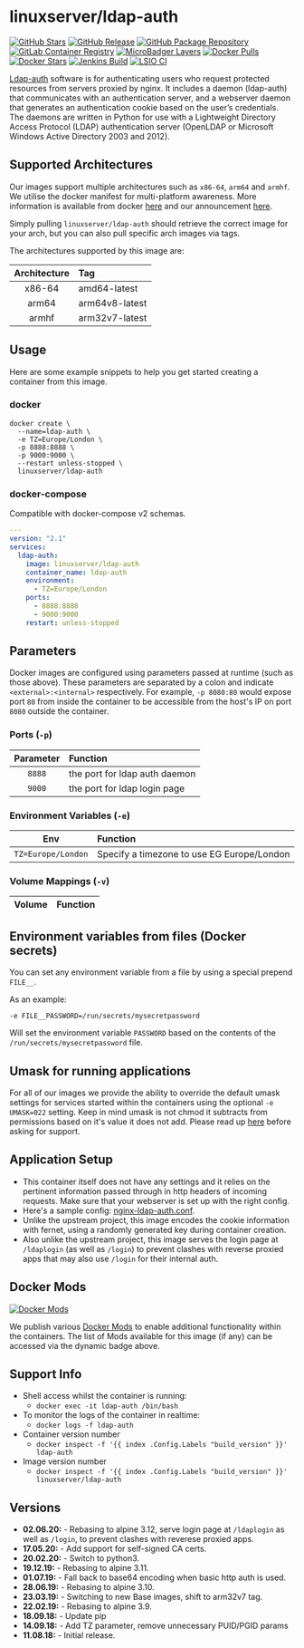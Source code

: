 # linuxserver/ldap-auth

[![GitHub Stars](https://img.shields.io/github/stars/linuxserver/docker-ldap-auth.svg?color=94398d&labelColor=555555&logoColor=ffffff&style=for-the-badge&logo=github)](https://github.com/linuxserver/docker-ldap-auth) [![GitHub Release](https://img.shields.io/github/release/linuxserver/docker-ldap-auth.svg?color=94398d&labelColor=555555&logoColor=ffffff&style=for-the-badge&logo=github)](https://github.com/linuxserver/docker-ldap-auth/releases) [![GitHub Package Repository](https://img.shields.io/static/v1.svg?color=94398d&labelColor=555555&logoColor=ffffff&style=for-the-badge&label=linuxserver.io&message=GitHub%20Package&logo=github)](https://github.com/linuxserver/docker-ldap-auth/packages) [![GitLab Container Registry](https://img.shields.io/static/v1.svg?color=94398d&labelColor=555555&logoColor=ffffff&style=for-the-badge&label=linuxserver.io&message=GitLab%20Registry&logo=gitlab)](https://gitlab.com/Linuxserver.io/docker-ldap-auth/container_registry) [![MicroBadger Layers](https://img.shields.io/microbadger/layers/linuxserver/ldap-auth.svg?color=94398d&labelColor=555555&logoColor=ffffff&style=for-the-badge)](https://microbadger.com/images/linuxserver/ldap-auth) [![Docker Pulls](https://img.shields.io/docker/pulls/linuxserver/ldap-auth.svg?color=94398d&labelColor=555555&logoColor=ffffff&style=for-the-badge&label=pulls&logo=docker)](https://hub.docker.com/r/linuxserver/ldap-auth) [![Docker Stars](https://img.shields.io/docker/stars/linuxserver/ldap-auth.svg?color=94398d&labelColor=555555&logoColor=ffffff&style=for-the-badge&label=stars&logo=docker)](https://hub.docker.com/r/linuxserver/ldap-auth) [![Jenkins Build](https://img.shields.io/jenkins/build?labelColor=555555&logoColor=ffffff&style=for-the-badge&jobUrl=https%3A%2F%2Fci.linuxserver.io%2Fjob%2FDocker-Pipeline-Builders%2Fjob%2Fdocker-ldap-auth%2Fjob%2Fmaster%2F&logo=jenkins)](https://ci.linuxserver.io/job/Docker-Pipeline-Builders/job/docker-ldap-auth/job/master/) [![LSIO CI](https://img.shields.io/badge/dynamic/yaml?color=94398d&labelColor=555555&logoColor=ffffff&style=for-the-badge&label=CI&query=CI&url=https%3A%2F%2Flsio-ci.ams3.digitaloceanspaces.com%2Flinuxserver%2Fldap-auth%2Flatest%2Fci-status.yml)](https://lsio-ci.ams3.digitaloceanspaces.com/linuxserver/ldap-auth/latest/index.html)

[Ldap-auth](https://github.com/nginxinc/nginx-ldap-auth) software is for authenticating users who request protected resources from servers proxied by nginx. It includes a daemon \(ldap-auth\) that communicates with an authentication server, and a webserver daemon that generates an authentication cookie based on the user’s credentials. The daemons are written in Python for use with a Lightweight Directory Access Protocol \(LDAP\) authentication server \(OpenLDAP or Microsoft Windows Active Directory 2003 and 2012\).

## Supported Architectures

Our images support multiple architectures such as `x86-64`, `arm64` and `armhf`. We utilise the docker manifest for multi-platform awareness. More information is available from docker [here](https://github.com/docker/distribution/blob/master/docs/spec/manifest-v2-2.md#manifest-list) and our announcement [here](https://blog.linuxserver.io/2019/02/21/the-lsio-pipeline-project/).

Simply pulling `linuxserver/ldap-auth` should retrieve the correct image for your arch, but you can also pull specific arch images via tags.

The architectures supported by this image are:

| Architecture | Tag |
| :---: | :--- |
| x86-64 | amd64-latest |
| arm64 | arm64v8-latest |
| armhf | arm32v7-latest |

## Usage

Here are some example snippets to help you get started creating a container from this image.

### docker

```text
docker create \
  --name=ldap-auth \
  -e TZ=Europe/London \
  -p 8888:8888 \
  -p 9000:9000 \
  --restart unless-stopped \
  linuxserver/ldap-auth
```

### docker-compose

Compatible with docker-compose v2 schemas.

```yaml
---
version: "2.1"
services:
  ldap-auth:
    image: linuxserver/ldap-auth
    container_name: ldap-auth
    environment:
      - TZ=Europe/London
    ports:
      - 8888:8888
      - 9000:9000
    restart: unless-stopped
```

## Parameters

Docker images are configured using parameters passed at runtime \(such as those above\). These parameters are separated by a colon and indicate `<external>:<internal>` respectively. For example, `-p 8080:80` would expose port `80` from inside the container to be accessible from the host's IP on port `8080` outside the container.

### Ports \(`-p`\)

| Parameter | Function |
| :---: | :--- |
| `8888` | the port for ldap auth daemon |
| `9000` | the port for ldap login page |

### Environment Variables \(`-e`\)

| Env | Function |
| :---: | :--- |
| `TZ=Europe/London` | Specify a timezone to use EG Europe/London |

### Volume Mappings \(`-v`\)

| Volume | Function |
| :---: | :--- |


## Environment variables from files \(Docker secrets\)

You can set any environment variable from a file by using a special prepend `FILE__`.

As an example:

```text
-e FILE__PASSWORD=/run/secrets/mysecretpassword
```

Will set the environment variable `PASSWORD` based on the contents of the `/run/secrets/mysecretpassword` file.

## Umask for running applications

For all of our images we provide the ability to override the default umask settings for services started within the containers using the optional `-e UMASK=022` setting. Keep in mind umask is not chmod it subtracts from permissions based on it's value it does not add. Please read up [here](https://en.wikipedia.org/wiki/Umask) before asking for support.

## Application Setup

* This container itself does not have any settings and it relies on the pertinent information passed through in http headers of incoming requests. Make sure that your webserver is set up with the right config.
* Here's a sample config: [nginx-ldap-auth.conf](https://github.com/nginxinc/nginx-ldap-auth/blob/master/nginx-ldap-auth.conf).
* Unlike the upstream project, this image encodes the cookie information with fernet, using a randomly generated key during container creation.
* Also unlike the upstream project, this image serves the login page at `/ldaplogin` \(as well as `/login`\) to prevent clashes with reverse proxied apps that may also use `/login` for their internal auth.

## Docker Mods

[![Docker Mods](https://img.shields.io/badge/dynamic/yaml?color=94398d&labelColor=555555&logoColor=ffffff&style=for-the-badge&label=mods&query=%24.mods%5B%27ldap-auth%27%5D.mod_count&url=https%3A%2F%2Fraw.githubusercontent.com%2Flinuxserver%2Fdocker-mods%2Fmaster%2Fmod-list.yml)](https://mods.linuxserver.io/?mod=ldap-auth)

We publish various [Docker Mods](https://github.com/linuxserver/docker-mods) to enable additional functionality within the containers. The list of Mods available for this image \(if any\) can be accessed via the dynamic badge above.

## Support Info

* Shell access whilst the container is running:
  * `docker exec -it ldap-auth /bin/bash`
* To monitor the logs of the container in realtime:
  * `docker logs -f ldap-auth`
* Container version number
  * `docker inspect -f '{{ index .Config.Labels "build_version" }}' ldap-auth`
* Image version number
  * `docker inspect -f '{{ index .Config.Labels "build_version" }}' linuxserver/ldap-auth`

## Versions

* **02.06.20:** - Rebasing to alpine 3.12, serve login page at `/ldaplogin` as well as `/login`, to prevent clashes with reverese proxied apps.
* **17.05.20:** - Add support for self-signed CA certs.
* **20.02.20:** - Switch to python3.
* **19.12.19:** - Rebasing to alpine 3.11.
* **01.07.19:** - Fall back to base64 encoding when basic http auth is used.
* **28.06.19:** - Rebasing to alpine 3.10.
* **23.03.19:** - Switching to new Base images, shift to arm32v7 tag.
* **22.02.19:** - Rebasing to alpine 3.9.
* **18.09.18:** - Update pip
* **14.09.18:** - Add TZ parameter, remove unnecessary PUID/PGID params
* **11.08.18:** - Initial release.

